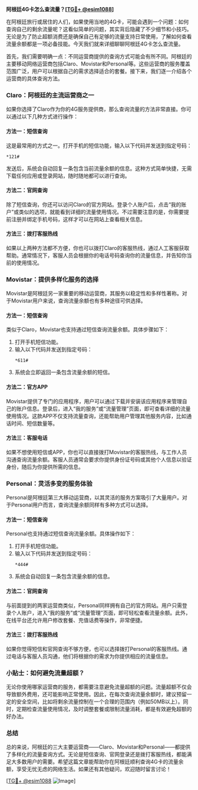 **阿根廷4G卡怎么查流量？[[TG💪+ @esim1088](https://t.me/s/esim1088)]**

在阿根廷旅行或居住的人们，如果使用当地的4G卡，可能会遇到一个问题：如何查询自己的剩余流量呢？这看似简单的问题，其实背后隐藏了不少细节和小技巧。无论是为了防止超额消费还是确保自己有足够的流量支持日常使用，了解如何查看流量余额都是一项必备技能。今天我们就来详细聊聊阿根廷4G卡怎么查流量。

首先，我们需要明确一点：不同运营商提供的查询方式可能会有所不同。阿根廷的主要移动网络运营商包括Claro、Movistar和Personal等。这些运营商的服务覆盖范围广泛，用户可以根据自己的需求选择适合的套餐。接下来，我们逐一介绍各个运营商的具体查询方法。

### Claro：阿根廷的主流运营商之一

如果你选择了Claro作为你的4G服务提供商，那么查询流量的方法非常直接。你可以通过以下几种方式进行操作：

#### 方法一：短信查询
这是最常用的方式之一。打开手机的短信功能，输入以下代码并发送到指定号码：
```
*121#
```
发送后，系统会自动回复一条包含当前流量余额的信息。这种方式简单快捷，无需下载任何应用或登录网站，随时随地都可以进行查询。

#### 方法二：官网查询
除了短信查询，你还可以访问Claro的官方网站。登录个人账户后，点击“我的账户”或类似的选项，就能看到详细的流量使用情况。不过需要注意的是，你需要提前注册并绑定手机号码，这样才可以在网站上查看相关信息。

#### 方法三：拨打客服热线
如果以上两种方法都不方便，你也可以拨打Claro的客服热线，通过人工客服获取帮助。通常情况下，客服人员会根据你的电话号码查询你的流量信息，并告知你当前的使用情况。

### Movistar：提供多样化服务的选择

Movistar是阿根廷另一家重要的移动运营商，其服务以稳定性和多样性著称。对于Movistar用户来说，查询流量余额也有多种途径可供选择。

#### 方法一：短信查询
类似于Claro，Movistar也支持通过短信查询流量余额。具体步骤如下：
1. 打开手机短信功能。
2. 输入以下代码并发送到指定号码：
   ```
   *611#
   ```
3. 系统会立即返回一条包含流量余额的短信。

#### 方法二：官方APP
Movistar提供了专门的应用程序，用户可以通过下载并安装该应用程序来管理自己的账户信息。登录后，进入“我的服务”或“流量管理”页面，即可查看详细的流量使用情况。这款APP不仅支持流量查询，还能帮助用户管理其他服务内容，比如通话时间、短信数量等。

#### 方法三：客服电话
如果不想使用短信或APP，你也可以直接拨打Movistar的客服热线，与工作人员沟通查询流量余额。客服人员通常会要求你提供身份证号码或其他个人信息以验证身份，随后为你提供所需的信息。

### Personal：灵活多变的服务体验

Personal是阿根廷第三大移动运营商，以其灵活的服务方案吸引了大量用户。对于Personal用户而言，查询流量余额同样有多种方式可以选择。

#### 方法一：短信查询
Personal也支持通过短信查询流量余额。具体操作如下：
1. 打开手机短信功能。
2. 输入以下代码并发送到指定号码：
   ```
   *444#
   ```
3. 系统会自动回复一条包含流量余额的信息。

#### 方法二：官网查询
与前面提到的两家运营商类似，Personal同样拥有自己的官方网站。用户只需登录个人账户，进入“我的服务”或“流量管理”页面，即可轻松查看流量余额。此外，在线平台还允许用户修改套餐、充值话费等操作，非常便捷。

#### 方法三：拨打客服热线
如果你觉得短信和官网查询不够方便，也可以选择拨打Personal的客服热线。通过电话与客服人员沟通，他们将根据你的需求为你提供相应的流量信息。

### 小贴士：如何避免流量超额？

无论你使用哪家运营商的服务，都需要注意避免流量超额的问题。流量超额不仅会导致额外费用，还可能影响正常使用。因此，在每次查询流量余额时，建议预留一定的安全空间，比如将剩余流量控制在一个合理的范围内（例如50MB以上）。同时，定期检查流量使用情况，及时调整套餐或限制流量消耗，都是有效避免超额的好办法。

### 总结

总的来说，阿根廷的三大主要运营商——Claro、Movistar和Personal——都提供了多样化的流量查询方式。无论是短信查询、官网登录还是拨打客服热线，都能满足大多数用户的需要。希望这篇文章能帮助你在阿根廷顺利查询4G卡的流量余额，享受无忧无虑的网络生活。如果还有其他疑问，欢迎随时留言讨论！

[[TG💪+ @esim1088](https://t.me/s/esim1088) ![Image](https://i.postimg.cc/4NQfJmqS/Snipaste-2025-05-13-00-14-12.png)]